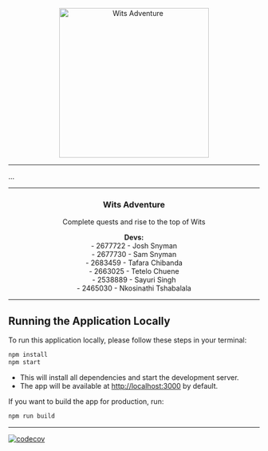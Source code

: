 <p align="center">
  <img src="public/LOGO_Final.ico" alt="Wits Adventure" height="300" />
</p>

---

<p align="center">

...

</p>

---

<h3 align="center">Wits Adventure</h3>
<p align="center">Complete quests and rise to the top of Wits</p>

<p align="center">
  <strong>Devs:</strong><br>
  - 2677722 - Josh Snyman<br>
  - 2677730 - Sam Snyman<br>
  - 2683459 - Tafara Chibanda<br>
  - 2663025 - Tetelo Chuene<br>
  - 2538889 - Sayuri Singh<br>
  - 2465030 - Nkosinathi Tshabalala
  <br>
</p>

---

## Running the Application Locally

To run this application locally, please follow these steps in your terminal:

```sh
npm install
npm start
```

- This will install all dependencies and start the development server.
- The app will be available at [http://localhost:3000](http://localhost:3000) by default.

If you want to build the app for production, run:

```sh
npm run build
```

---
[![codecov](https://codecov.io/gh/Wits-Adventure/Wits-Adventure/branch/main/graph/badge.svg)](https://codecov.io/gh/Wits-Adventure/Wits-Adventure)